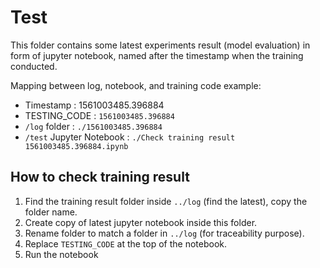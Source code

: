 # Test
This folder contains some latest experiments result (model evaluation) in form of jupyter notebook, named after the timestamp when the training conducted. 

Mapping between log, notebook, and training code example: 
- Timestamp : 1561003485.396884
- TESTING_CODE : `1561003485.396884`
- `/log` folder : `./1561003485.396884`
- `/test` Jupyter Notebook : `./Check training result 1561003485.396884.ipynb`

## How to check training result
1. Find the training result folder inside `../log` (find the latest), copy the folder name.
2. Create copy of latest jupyter notebook inside this folder.
3. Rename folder to match a folder in `../log` (for traceability purpose).
4. Replace `TESTING_CODE` at the top of the notebook.
5. Run the notebook
